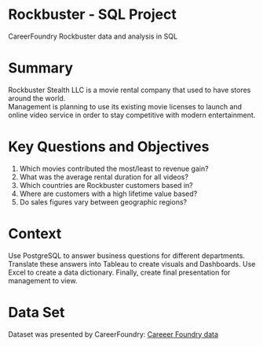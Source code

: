 # Rockbuster - SQL Project
CareerFoundry Rockbuster data and analysis in SQL

# Summary
Rockbuster Stealth LLC is a movie rental company that used to have stores around the world.  
Management is planning to use its existing movie licenses to launch and online video service in order to stay competitive with modern entertainment.

# Key Questions and Objectives
1) Which movies contributed the most/least to revenue gain?
2) What was the average rental duration for all videos?
3) Which countries are Rockbuster customers based in?
4) Where are customers with a high lifetime value based?
5) Do sales figures vary between geographic regions?

# Context
Use PostgreSQL to answer business questions for different departments.  
Translate these answers into Tableau to create visuals and Dashboards.
Use Excel to create a data dictionary.
Finally, create final presentation for management to view.

# Data Set
Dataset was presented by CareerFoundry:
[Careeer Foundry data](https://drive.google.com/file/d/1hVzBWz5ORRbI37HA8p5tAiuZyMOe66yI/view)
